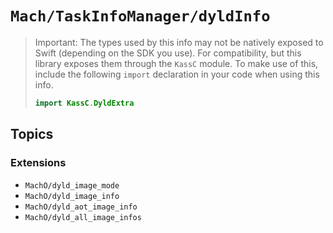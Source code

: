 # ``Mach/TaskInfoManager/dyldInfo``

> Important: The types used by this info may not be natively exposed to Swift (depending on the SDK you use). For compatibility, but this library exposes them through the `KassC` module. To make use of this, include the following `import` declaration in your code when using this info.
>
> ```swift
> import KassC.DyldExtra
> ```

## Topics

### Extensions

- ``MachO/dyld_image_mode``
- ``MachO/dyld_image_info``
- ``MachO/dyld_aot_image_info``
- ``MachO/dyld_all_image_infos``